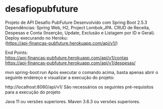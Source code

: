# desafiopubfuture
Projeto de API Desafio PubFuture
Desenvolvido com Spring Boot 2.5.3
Dependências: Spring Web, H2, Project Lombok,JPA.
CRUD de Receita, Despesas e Conta (Inserção, Update, Exclusão e Listagem por ID e Geral).
Deploy execurando no Heroku:<br/> (https://api-financas-pubfuture.herokuapp.com/api/v1/)

End Points:<br/>
https://api-financas-pubfuture.herokuapp.com/api/v1/contas <br/>
https://api-financas-pubfuture.herokuapp.com/api/v1/despesas/

mvn spring-boot:run 
Após executar o comando acima, basta apenas abrir o seguinte endereço e visualizar a execução do projeto:

http://localhost:8080/api/v1/
São necessários os seguintes pré-requisitos para a execução do projeto

Java 11 ou versões superiores.
Maven 3.6.3 ou versões superiores.
